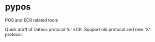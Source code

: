 # pypos
POS and ECR related tools

Quick draft of Datecs protocol for ECR.
Support old protocol and new 'X' protocol.

